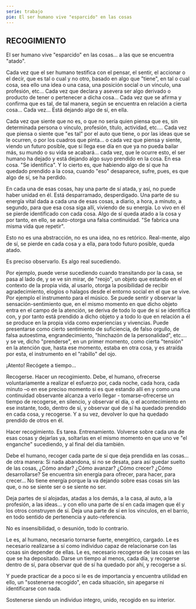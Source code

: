 ```yaml
---
serie: trabajo
pie: El ser humano vive "esparcido" en las cosas
---
```


## RECOGIMIENTO

El ser humano vive "esparcido" en las cosas… a las que se encuentra "atado".

Cada vez que el ser humano testifica con el pensar, el sentir, el accionar o el decir, que es tal o cual y no otro, basado en algo que "tiene", en tal o cual cosa, sea ello una idea o una casa, una posición social o un vínculo, una profesión, etc…
Cada vez que declara y asevera ser algo derivado o producto de tener o pertenecer a dicha cosa…
Cada vez que se afirma y confirma que es tal, de tal manera, según se encuentra en relación a cierta cosa…
Cada vez…
Está dejando algo de sí, en ella.

Cada vez que siente que no es, o que no sería quien piensa que es, sin determinada persona o vínculo, profesión, título, actividad, etc.... Cada vez que piensa o siente que "es tal" por el auto que tiene, o por las ideas que se le ocurren, o por los cuadros que pinta… o cada vez que piensa y siente, viendo un futuro posible, que si llega ese día en que ya no pueda bailar más, su mundo o su vida se acabará… cada vez, que le ocurre esto, el ser humano ha dejado y está dejando algo suyo prendido en la cosa. En esa cosa. "Se identifica". Y lo cierto es, que habiendo algo de sí que ha quedado prendido a la cosa, cuando "eso" desaparece, sufre, pues, es que algo de sí, se ha perdido.

En cada una de esas cosas, hay una parte de sí atada, y así, no puede haber unidad en él.
Está desparramado, desperdigado.
Una parte de su energía vital dada a cada una de esas cosas, a diario, a hora, a minuto, a segundo, para que esa cosa siga allí, viviendo de su energía.
Lo vivo en él se pierde identificado con cada cosa.
Algo de sí queda atado a la cosa y por tanto, en ello, se auto-otorga una falsa continuidad.
"Se fabrica una misma vida que repetir".

Esto no es una abstracción, no es una idea, no es retórico.
Real-mente, algo de sí, se pierde en cada cosa y a ella, para todo futuro posible, queda atado.

Es preciso observarlo. Es algo real sucediendo.

Por ejemplo, puede verse sucediendo cuando transitando por la casa, se pasa al lado de, y se ve sin mirar, de "reojo", un objeto que estando en el contexto de la propia vida, al usarlo, otorga la posibilidad de recibir agradecimiento, elogios o halagos desde el entorno social en el que se vive. Por ejemplo el instrumento para el músico. Se puede sentir y observar la sensación-sentimiento que, en el mismo momento en que dicho objeto entra en el campo de la atención, se deriva de todo lo que de sí se identifica con, y por tanto está prendido a dicho objeto y a todo lo que en relación a él se produce en la propia vida como experiencias y vivencias. Puede presentarse como cierto sentimiento de suficiencia, de falso orgullo, de falsa autoestima, engrandecimiento, "hinchazón de la personalidad", etc.… y se ve, dicho "prenderse", en un primer momento, como cierta "tensión" en la atención que, hasta ese momento, estaba en otra cosa, y es atraída por esta, el instrumento en el "rabillo" del ojo.

¡Atento! Recógete a tiempo…

Recogerse. Hacer un recogimiento.
Debe, el humano, ofrecerse voluntariamente a realizar el esfuerzo por, cada noche, cada hora, cada minuto –o en ese preciso momento si es que estando allí en y como una continuidad observante alcanza a verlo llegar - tomarse-ofrecerse un tiempo de recogerse, en silencio, y observar el día, o el acontecimiento en ese instante, todo, dentro de sí, y observar qué de sí ha quedado prendido en cada cosa, y recogerse. Y a su vez, devolver lo que ha quedado prendido de otros en él.

Hacer recogimiento. Es tarea. Entrenamiento. Volverse sobre cada una de esas cosas y dejarlas ya, soltarlas en el mismo momento en que uno ve "el enganche" sucediendo, y al final del día también.

Debe el humano, recoger cada parte de sí que deja prendida en las cosas… de otra manera: Si nada abandona, si no se desata, para así quedar suelto de las cosas, ¿Cómo andar? ¿Cómo avanzar? ¿Cómo crecer? ¿Cómo desarrollarse?
Se encuentra sin energía para ofrecer, para hacer, para crecer… No tiene energía porque la va dejando sobre esas cosas sin las que, o no se siente ser o se siente no ser.

Deja partes de sí alojadas, atadas a los demás, a la casa, al auto, a la profesión, a las ideas… y con ello una parte de sí en cada imagen que él y los otros construyen de sí. Deja una parte de sí en los vínculos, en el barrio, en todo sentido de pertenencia y auto-referencia.

No es insensibilidad, o desunión, todo lo contrario.

Le es, al humano, necesario tornarse fuerte, energético, cargado. Le es necesario realizarse a sí como individuo capaz de relacionarse con las cosas sin depender de ellas.
Le es, necesario recogerse de las cosas en las que se ha depositado.
Darse un tiempo al menos, cada día, y recogerse dentro de sí, para observar qué de sí ha quedado por ahí, y recogerse a sí.

Y puede practicar de a poco si le es de importancia y encuentra utilidad en ello, un "sostenerse recogido", en cada situación, sin apegarse ni identificarse con nada.

Sostenerse siendo un individuo integro, unido, recogido en su interior.

